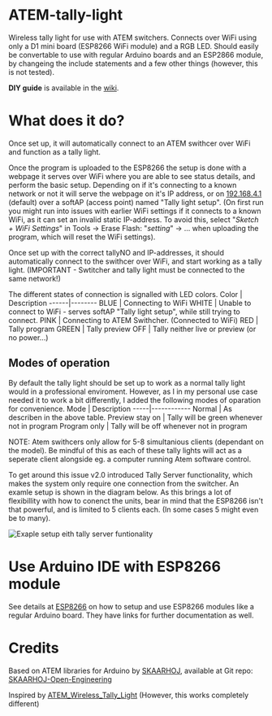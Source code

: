 # ATEM-tally-light
Wireless tally light for use with ATEM switchers. Connects over WiFi using only a D1 mini board (ESP8266 WiFi module) and a RGB LED. Should easily be convertable to use with regular Arduino boards and an ESP2866 module, by changeing the include statements and a few other things (however, this is not tested).

__DIY guide__ is available in the [wiki](https://github.com/AronHetLam/ATEM_tally_light_with_ESP8266/wiki/DIY-guide).

# What does it do?
Once set up, it will automatically connect to an ATEM swithcer over WiFi and function as a tally light.

Once the program is uploaded to the ESP8266 the setup is done with a webpage it serves over WiFi where you are able to see status details, and perform the basic setup. Depending on if it's connecting to a known network or not it will serve the webpage on it's IP address, or on [192.168.4.1](HTTP://192.168.4.1) (default) over a softAP (access point) named "Tally light setup". (On first run you might run into issues with earlier WiFi settings if it connects to a known WiFi, as it can set an invalid static IP-address. To avoid this, select "_Sketch + WiFi Settings_" in Tools -> Erase Flash: "_setting_" -> ... when uploading the program, which will reset the WiFi settings).

Once set up with the correct tallyNO and IP-addresses, it should automatically connect to the swithcer over WiFi, and start working as a tally light. (IMPORTANT - Swtitcher and tally light must be connected to the same network!)

The different states of connection is signalled with LED colors.
Color | Description
------|--------
BLUE | Connecting to WiFi
WHITE | Unable to connect to WiFi - serves softAP "Tally light setup", while still trying to connect.
PINK | Connecting to ATEM Swithcher. (Connected to WiFi)
RED | Tally program
GREEN | Tally preview
OFF | Tally neither live or preview (or no power...)

## Modes of operation
By default the tally light should be set up to work as a normal tally light would in a professional enviroment. However, as I in my personal use case needed it to work a bit differently, I added the following modes of oparation for convenience.
Mode | Description
-----|------------
Normal | As describen in the above table.
Preview stay on | Tally will be green whenever not in program
Program only | Tally will be off whenever not in program

NOTE: Atem swithcers only allow for 5-8 simultanious clients (dependant on the model). Be mindful of this as each of these tally lights will act as a seperate client alongside eg. a computer running Atem software control.

To get around this issue v2.0 introduced Tally Server functionality, which makes the system only require one connection from the switcher. An examle setup is shown in the diagram below. As this brings a lot of flexibillity with how to conenct the units, bear in mind that the ESP8266 isn't that powerful, and is limited to 5 clients each. (In some cases 5 might even be to many).

<img src="https://github.com/AronHetLam/ATEM_tally_light_with_ESP8266/blob/master/Wiki/DIY_guide/img/Example_setup.jpg" alt="Exaple setup eith tally server funtionality">

# Use Arduino IDE with ESP8266 module
See details at [ESP8266](https://github.com/esp8266/Arduino) on how to setup and use ESP8266 modules like a regular Arduino board.
They have links for further documentation as well.

# Credits
Based on ATEM libraries for Arduino by [SKAARHOJ](https://www.skaarhoj.com/), available at Git repo: [SKAARHOJ-Open-Engineering](https://github.com/kasperskaarhoj/SKAARHOJ-Open-Engineering)

Inspired by [ATEM_Wireless_Tally_Light](https://github.com/kalinchuk/ATEM_Wireless_Tally_Light) (However, this works completely different)
